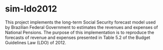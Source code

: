 # sim-ldo2012
This project implements the long-term Social Security forecast model used by Brazilian Federal Government to estimates the revenues and expenses of National Pensions.  The purpose of this implementation is to reproduce the forecasts of revenue and expenses presented in Table 5.2 of the Budget Guidelines Law (LDO) of 2012.
